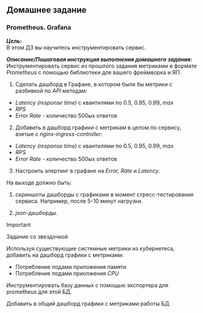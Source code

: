 ## Домашнее задание
### Prometheus. Grafana

***Цель:*** \
В этом ДЗ вы научитесь инструментировать сервис.

***Описание/Пошаговая инструкция выполнения домашнего задания:*** \
Инструментировать сервис из прошлого задания метриками в формате _Prometheus_ с помощью библиотеки для вашего фреймворка и ЯП.

1. Сделать дашборд в Графане, в котором были бы метрики с разбивкой по _API_ методам:

  - _Latency (response time)_ с квантилями по 0.5, 0.95, 0.99, _max_
  - _RPS_
  - _Error Rate_ - количество 500ых ответов

2. Добавить в дашборд графики с метрикам в целом по сервису, взятые с _nginx-ingress-controller_:
  - _Latency (response time)_ с квантилями по 0.5, 0.95, 0.99, _max_
  - _RPS_
  - _Error Rate_ - количество 500ых ответов

3. Настроить алертинг в графане на _Error, Rate_ и _Latency_.

На выходе должно быть:

1) скриншоты дашборды с графиками в момент стресс-тестирования сервиса. Например, после 5-10 минут нагрузки.

2) _json_-дашборды.

> [!IMPORTANT]
> Задание со звездочкой
>
> Используя существующие системные метрики из кубернетеса, добавить на дашборд графики с метриками:
> - Потребление подами приложения памяти
> - Потребление подами приолжения _CPU_
>
> Инструментировать базу данных с помощью экспортера для prometheus для этой БД.
>
> Добавить в общий дашборд графики с метриками работы БД.

